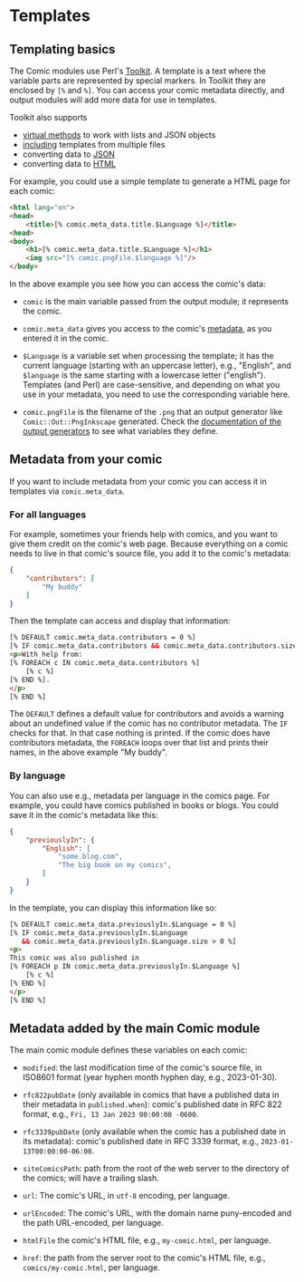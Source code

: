 # Templates

## Templating basics

The Comic modules use Perl's [Toolkit](http://template-toolkit.org/). A
template is a text where the variable parts are represented by special
markers. In Toolkit they are enclosed by `[%` and `%]`. You can access
your comic metadata directly, and output modules will add more data for use
in templates.

Toolkit also supports

- [virtual methods](http://www.template-toolkit.org/docs/manual/VMethods.html)
  to work with lists and JSON objects
- [including](http://www.template-toolkit.org/docs/manual/Directives.html#section_INCLUDE)
  templates from multiple files
- converting data to [JSON](https://metacpan.org/pod/Template::Plugin::JSON)
- converting  data to [HTML](http://www.template-toolkit.org/docs/manual/Filters.html#section_html)


For example, you could use a simple template to generate a HTML page for
each comic:

```html
<html lang="en">
<head>
    <title>[% comic.meta_data.title.$Language %]</title>
<head>
<body>
    <h1>[% comic.meta_data.title.$Language %]</h1>
    <img src="[% comic.pngFile.$language %]"/>
</body>
```

In the above example you see how you can access the comic's data:

- `comic` is the main variable passed from the output module; it represents
  the comic.

- `comic.meta_data` gives you access to the comic's [metadata](metadata.md),
  as you entered it in the comic.

- `$Language` is a variable set when processing the template; it has the
  current language (starting with an uppercase letter), e.g., "English", and
  `$language` is the same starting with a lowercase letter ("english").
  Templates (and Perl) are case-sensitive, and depending on what you use in
  your metadata, you need to use the corresponding variable here.

- `comic.pngFile` is the filename of the `.png` that an output generator
  like `Comic::Out::PngInkscape` generated. Check the [documentation of the
  output generators](outputs.md) to see what variables they define.


## Metadata from your comic

If you want to include metadata from your comic you can access it in
templates via `comic.meta_data`.


### For all languages

For example, sometimes your friends help with comics, and you want to give
them credit on the comic's web page. Because everything on a comic needs to
live in that comic's source file, you add it to the comic's metadata:

```json
{
    "contributors": [
        "My buddy"
    ]
}
```

Then the template can access and display that information:

```html
[% DEFAULT comic.meta_data.contributors = 0 %]
[% IF comic.meta_data.contributors && comic.meta_data.contributors.size %]
<p>With help from:
[% FOREACH c IN comic.meta_data.contributors %]
    [% c %]
[% END %].
</p>
[% END %]
```

The `DEFAULT` defines a default value for contributors and avoids a warning
about an undefined value if the comic has no contributor metadata. The `IF`
checks for that. In that case nothing is printed. If the comic does have
contributors metadata, the `FOREACH` loops over that list and prints their
names, in the above example "My buddy".


### By language

You can also use e.g., metadata per language in the comics page. For
example, you could have comics published in books or blogs. You could
save it in the comic's metadata like this:


```json
{
    "previouslyIn": {
        "English": [
            "some.blog.com",
            "The big book on my comics",
        ]
    }
}
```

In the template, you can display this information like so:

```html
[% DEFAULT comic.meta_data.previouslyIn.$Language = 0 %]
[% IF comic.meta_data.previouslyIn.$Language
   && comic.meta_data.previouslyIn.$Language.size > 0 %]
<p>
This comic was also published in
[% FOREACH p IN comic.meta_data.previouslyIn.$Language %]
    [% c %]
[% END %]
</p>
[% END %]
```

## Metadata added by the main Comic module

The main comic module defines these variables on each comic:

- `modified`: the last modification time of the comic's source file, in
  ISO8601 format (year hyphen month hyphen day, e.g., 2023-01-30).

- `rfc822pubDate` (only available in comics that have a published data in
  their metadata in `published.when`): comic's published date in RFC 822
  format, e.g., `Fri, 13 Jan 2023 00:00:00 -0600`.

- `rfc3339pubDate` (only available when the comic has a published date in
  its metadata): comic's published date in RFC 3339 format, e.g.,
  `2023-01-13T00:00:00-06:00`.

- `siteComicsPath`: path from the root of the web server to the directory of
  the comics; will have a trailing slash.

- `url`: The comic's URL, in `utf-8` encoding, per language.

- `urlEncoded`: The comic's URL, with the domain name puny-encoded and the
  path URL-encoded, per language.

- `htmlFile` the comic's HTML file, e.g., `my-comic.html`, per language.

- `href`: the path from the server root to the comic's HTML file, e.g.,
  `comics/my-comic.html`, per language.
